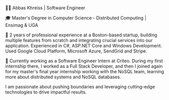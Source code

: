 👨‍💻 Abbas Khreiss | Software Engineer

🎓 Master's Degree in Computer Science - Distributed Computing | Ensimag & UGA

🚀 2 years of professional experience at a Boston-based startup, building multiple features from scratch and integrating crucial services into our application. Experienced in C#, ASP.NET Core and Windows Development. Used Google Cloud Platform, Microsoft Azure, SendGrid and Stripe. 

🌟 Currently working as a Software Engineer Intern at Criteo. During my first internship there, I worked as a Full Stack Developer, and then I joined again for my master's final year internship working with the NoSQL team, learning more about distributed systems and NoSQL databases. 

I am passionate about pushing boundaries and leveraging cutting-edge technologies to drive impactful results.

<!--
**AbbasLB/AbbasLB** is a ✨ _special_ ✨ repository because its `README.md` (this file) appears on your GitHub profile.

Here are some ideas to get you started:

- 🔭 I’m currently working on ...
- 🌱 I’m currently learning ...
- 👯 I’m looking to collaborate on ...
- 🤔 I’m looking for help with ...
- 💬 Ask me about ...
- 📫 How to reach me: ...
- 😄 Pronouns: ...
- ⚡ Fun fact: ...
-->
